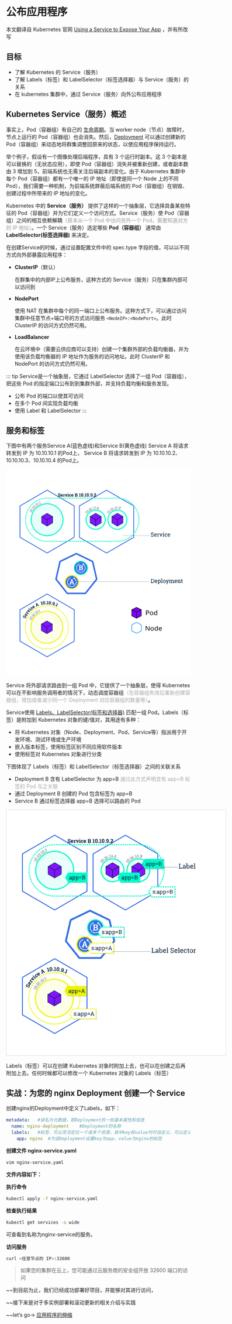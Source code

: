 # 公布应用程序

本文翻译自 Kubernetes 官网 [Using a Service to Expose Your App](https://kubernetes.io/docs/tutorials/kubernetes-basics/expose/expose-intro/) ，并有所改写

## 目标

- 了解 Kubernetes 的 Service（服务）
- 了解 Labels（标签）和 LabelSelector（标签选择器）与 Service（服务）的关系
- 在 kubernetes 集群中，通过 Service（服务）向外公布应用程序

## Kubernetes Service（服务）概述

事实上，Pod（容器组）有自己的 [生命周期](https://kubernetes.io/docs/concepts/workloads/pods/pod-lifecycle/)。当 worker node（节点）故障时，节点上运行的 Pod（容器组）也会消失。然后，[Deployment](https://kubernetes.io/docs/concepts/workloads/controllers/deployment/) 可以通过创建新的 Pod（容器组）来动态地将群集调整回原来的状态，以使应用程序保持运行。

举个例子，假设有一个图像处理后端程序，具有 3 个运行时副本。这 3 个副本是可以替换的（无状态应用），即使 Pod（容器组）消失并被重新创建，或者副本数由 3 增加到 5，前端系统也无需关注后端副本的变化。由于 Kubernetes 集群中每个 Pod（容器组）都有一个唯一的 IP 地址（即使是同一个 Node 上的不同 Pod），我们需要一种机制，为前端系统屏蔽后端系统的 Pod（容器组）在销毁、创建过程中所带来的 IP 地址的变化。

Kubernetes 中的 **Service（服务）** 提供了这样的一个抽象层，它选择具备某些特征的 Pod（容器组）并为它们定义一个访问方式。Service（服务）使 Pod（容器组）之间的相互依赖解耦<font color="#999999">（原本从一个 Pod 中访问另外一个 Pod，需要知道对方的 IP 地址）</font>。一个 Service（服务）选定哪些 **Pod（容器组）** 通常由 **LabelSelector(标签选择器)** 来决定。

在创建Service的时候，通过设置配置文件中的 spec.type 字段的值，可以以不同方式向外部暴露应用程序：

- **ClusterIP**（默认）
  
  在群集中的内部IP上公布服务，这种方式的 Service（服务）只在集群内部可以访问到

- **NodePort**
  
  使用 NAT 在集群中每个的同一端口上公布服务。这种方式下，可以通过访问集群中任意节点+端口号的方式访问服务 `<NodeIP>:<NodePort>`。此时 ClusterIP 的访问方式仍然可用。

- **LoadBalancer**
  
  在云环境中（需要云供应商可以支持）创建一个集群外部的负载均衡器，并为使用该负载均衡器的 IP 地址作为服务的访问地址。此时 ClusterIP 和 NodePort 的访问方式仍然可用。

::: tip
Service是一个抽象层，它通过 LabelSelector 选择了一组 Pod（容器组），把这些 Pod 的指定端口公布到到集群外部，并支持负载均衡和服务发现。
* 公布 Pod 的端口以使其可访问
* 在多个 Pod 间实现负载均衡
* 使用 Label 和 LabelSelector
:::

## 服务和标签

下图中有两个服务Service A(蓝色虚线)和Service B(黄色虚线)
Service A 将请求转发到 IP 为 10.10.10.1 的Pod上，
Service B 将请求转发到 IP 为 10.10.10.2、10.10.10.3、10.10.10.4 的Pod上。

![img](./expose.assets/module_04_services.svg)

Service 将外部请求路由到一组 Pod 中，它提供了一个抽象层，使得 Kubernetes 可以在不影响服务调用者的情况下，动态调度容器组<font color="#AAAAAA">（在容器组失效后重新创建容器组，增加或者减少同一个 Deployment 对应容器组的数量等）</font>。

Service使用 [Labels、LabelSelector(标签和选择器)](https://kubernetes.io/docs/concepts/overview/working-with-objects/labels) 匹配一组 Pod。Labels（标签）是附加到 Kubernetes 对象的键/值对，其用途有多种：

- 将 Kubernetes 对象（Node、Deployment、Pod、Service等）指派用于开发环境、测试环境或生产环境
- 嵌入版本标签，使用标签区别不同应用软件版本
- 使用标签对 Kubernetes 对象进行分类

下图体现了 Labels（标签）和 LabelSelector（标签选择器）之间的关联关系

* Deployment B 含有 LabelSelector 为 app=B <font color="#AAAAAA">通过此方式声明含有 app=B 标签的 Pod 与之关联</font>
* 通过 Deployment B 创建的 Pod 包含标签为 app=B
* Service B 通过标签选择器 app=B 选择可以路由的 Pod

<img src="./expose.assets/module_04_labels.svg" style="border: 1px solid #d7dae2; max-width: 600px;"></img>

Labels（标签）可以在创建 Kubernetes 对象时附加上去，也可以在创建之后再附加上去。任何时候都可以修改一个 Kubernetes 对象的 Labels（标签）

## 实战：为您的 nginx Deployment 创建一个 Service

创建nginx的Deployment中定义了Labels，如下：

``` yaml
metadata:	#译名为元数据，即Deployment的一些基本属性和信息
  name: nginx-deployment	#Deployment的名称
  labels:	#标签，可以灵活定位一个或多个资源，其中key和value均可自定义，可以定义多组
    app: nginx	#为该Deployment设置key为app，value为nginx的标签
```

**创建文件 nginx-service.yaml**

``` sh
vim nginx-service.yaml
```

**文件内容如下：**

<CodeSwitcher :languages="{comment:'有注释',nocomment:'无注释'}" :isolated="true">
<template v-slot:comment>

``` yaml
apiVersion: v1
kind: Service
metadata:
  name: nginx-service	#Service 的名称
  labels:     	#Service 自己的标签
    app:nginx	#为该 Service 设置 key 为 app，value 为 nginx 的标签
spec:	    #这是关于该 Service 的定义，描述了 Service 如何选择 Pod，如何被访问
  selector:	    #标签选择器
    app:nginx	#选择包含标签 app:nginx 的 Pod
  ports:
  - name: nginx-port	#端口的名字
    protocol: TCP	    #协议类型 TCP/UDP
    port: 80	        #集群内的其他容器组可通过 80 端口访问 Service
    nodePort: 32600   #通过任意节点的 32600 端口访问 Service
    targetPort: 80	#将请求转发到匹配 Pod 的 80 端口
  type: NodePort	#Serive的类型，ClusterIP/NodePort/LoaderBalancer
```
</template>
<template v-slot:nocomment>

``` yaml
apiVersion: v1
kind: Service
metadata:
  name: nginx-service
  labels:
    app:nginx
spec:
  selector:
    app:nginx
  ports:
  - name: nginx-port
    protocol: TCP
    port: 80
    nodePort: 32600
    targetPort: 80
  type: NodePort
```

</template>
</CodeSwitcher>

**执行命令**

``` sh
kubectl apply -f nginx-service.yaml
```

**检查执行结果**

``` sh
kubectl get services -o wide
```

可查看到名称为nginx-service的服务。

**访问服务**

``` sh
curl <任意节点的 IP>:32600
```
> 如果您的集群在云上，您可能通过云服务商的安全组开放 32600 端口的访问


~~到目前为止，我们已经成功部署好项目，并能够对其进行访问，

~~接下来是对于多实例部署和滚动更新的相关介绍与实践

~~let‘s go-> [应用程序的伸缩](./scale.html)
